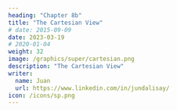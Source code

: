 ```yaml
---
heading: "Chapter 8b"
title: "The Cartesian View"
# date: 2015-09-09
date: 2023-03-19
# 2020-01-04
weight: 32
image: /graphics/super/cartesian.png
description: "The Cartesian View"
writer:
  name: Juan
  url: https://www.linkedin.com/in/jundalisay/
icon: /icons/sp.png
---
```



